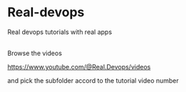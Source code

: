 # Real-devops
Real devops tutorials with real apps

<br/>
Browse the videos 

https://www.youtube.com/@Real.Devops/videos

and pick the subfolder accord to the tutorial video number